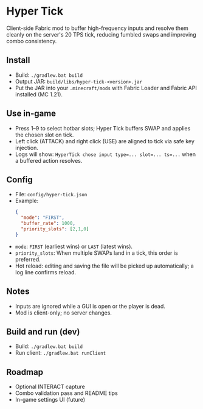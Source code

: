 # Hyper Tick

Client-side Fabric mod to buffer high-frequency inputs and resolve them cleanly on the server's 20 TPS tick, reducing fumbled swaps and improving combo consistency.

## Install
- Build: `./gradlew.bat build`
- Output JAR: `build/libs/hyper-tick-<version>.jar`
- Put the JAR into your `.minecraft/mods` with Fabric Loader and Fabric API installed (MC 1.21).

## Use in-game
- Press 1–9 to select hotbar slots; Hyper Tick buffers SWAP and applies the chosen slot on tick.
- Left click (ATTACK) and right click (USE) are aligned to tick via safe key injection.
- Logs will show: `HyperTick chose input type=... slot=... ts=...` when a buffered action resolves.

## Config
- File: `config/hyper-tick.json`
- Example:
  ```json
  {
    "mode": "FIRST",
    "buffer_rate": 1000,
    "priority_slots": [2,1,0]
  }
  ```
- `mode`: `FIRST` (earliest wins) or `LAST` (latest wins).
- `priority_slots`: When multiple SWAPs land in a tick, this order is preferred.
- Hot reload: editing and saving the file will be picked up automatically; a log line confirms reload.

## Notes
- Inputs are ignored while a GUI is open or the player is dead.
- Mod is client-only; no server changes.

## Build and run (dev)
- Build: `./gradlew.bat build`
- Run client: `./gradlew.bat runClient`

## Roadmap
- Optional INTERACT capture
- Combo validation pass and README tips
- In-game settings UI (future)

